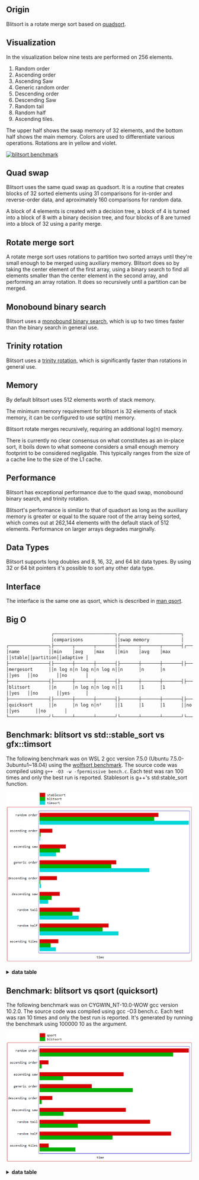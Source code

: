 Origin
------
Blitsort is a rotate merge sort based on [quadsort](https://github.com/scandum/quadsort).

Visualization
-------------
In the visualization below nine tests are performed on 256 elements.

1. Random order
2. Ascending order
3. Ascending Saw
4. Generic random order
5. Descending order
6. Descending Saw
7. Random tail
8. Random half
9. Ascending tiles.

The upper half shows the swap memory of 32 elements, and the bottom half shows the main memory.
Colors are used to differentiate various operations. Rotations are in yellow and violet.

[![blitsort benchmark](/images/blitsort.gif)](https://www.youtube.com/watch?v=3ibxXQ1KCbI)

Quad swap
---------
Blitsort uses the same quad swap as quadsort. It is a routine that creates blocks of 32 sorted elements using 31 comparisons for in-order and reverse-order data, and aproximately 160 comparisons for random data.

A block of 4 elements is created with a decision tree, a block of 4 is turned into a block of 8 with a binary decision tree, and four blocks of 8 are turned into a block of 32 using a parity merge.

Rotate merge sort
-----------------
A rotate merge sort uses rotations to partition two sorted arrays until they're small enough to be merged using auxiliary memory. Blitsort does so by taking the center element of the first array, using a binary search to find all elements smaller than the center element in the second array, and performing an array rotation. It does so recursively until a partition can be merged.

Monobound binary search
-----------------------
Blitsort uses a [monobound binary search](https://github.com/scandum/binary_search), which is up to two times faster than the binary search in general use.

Trinity rotation
----------------
Blitsort uses a [trinity rotation](https://github.com/scandum/rotate), which is significantly faster than rotations in general use.

Memory
------
By default blitsort uses 512 elements worth of stack memory.

The minimum memory requirement for blitsort is 32 elements of stack memory, it can be configured to use sqrt(n) memory.

Blitsort rotate merges recursively, requiring an additional log(n) memory.

There is currently no clear consensus on what constitutes as an in-place sort, it boils down to what someone considers a small enough memory footprint to be considered negligable. This typically ranges from the size of a cache line to the size of the L1 cache.

Performance
-----------
Blitsort has exceptional performance due to the quad swap, monobound binary search, and trinity rotation.

Blitsort's performance is similar to that of quadsort as long as the auxiliary memory is greater or equal to the square root of the array being sorted, which comes out at 262,144 elements with the default stack of 512 elements. Performance on larger arrays degrades marginally.

Data Types
----------
Blitsort supports long doubles and 8, 16, 32, and 64 bit data types. By using 32 or 64 bit pointers it's possible to sort any other data type.

Interface
---------
The interface is the same one as qsort, which is described in [man qsort](https://man7.org/linux/man-pages/man3/qsort.3p.html).

Big O
-----
```cobol
                 ┌───────────────────────┐┌───────────────────────┐
                 │comparisons            ││swap memory            │
┌───────────────┐├───────┬───────┬───────┤├───────┬───────┬───────┤┌──────┐┌─────────┐┌─────────┐
│name           ││min    │avg    │max    ││min    │avg    │max    ││stable││partition││adaptive │
├───────────────┤├───────┼───────┼───────┤├───────┼───────┼───────┤├──────┤├─────────┤├─────────┤
│mergesort      ││n log n│n log n│n log n││n      │n      │n      ││yes   ││no       ││no       │
├───────────────┤├───────┼───────┼───────┤├───────┼───────┼───────┤├──────┤├─────────┤├─────────┤
│blitsort       ││n      │n log n│n log n││1      │1      │1      ││yes   ││no       ││yes      │
├───────────────┤├───────┼───────┼───────┤├───────┼───────┼───────┤├──────┤├─────────┤├─────────┤
│quicksort      ││n      │n log n│n²     ││1      │1      │1      ││no    ││yes      ││no       │
└───────────────┘└───────┴───────┴───────┘└───────┴───────┴───────┘└──────┘└─────────┘└─────────┘
```

Benchmark: blitsort vs std::stable_sort vs gfx::timsort
-------------------------------------------------------
The following benchmark was on WSL 2 gcc version 7.5.0 (Ubuntu 7.5.0-3ubuntu1~18.04)
using the [wolfsort benchmark](https://github.com/scandum/wolfsort).
The source code was compiled using `g++ -O3 -w -fpermissive bench.c`. Each test was ran 100 times
and only the best run is reported. Stablesort is g++'s std:stable_sort function.

![Graph](/images/graph1.png)

<details><summary><b>data table</b></summary>

|      Name |    Items | Type |     Best |  Average |     Loops | Samples |     Distribution |
| --------- | -------- | ---- | -------- | -------- | --------- | ------- | ---------------- |
|stablesort |   100000 |   32 | 0.006048 | 0.006072 |         1 |     100 |     random order |
|  blitsort |   100000 |   32 | 0.005839 | 0.005869 |         1 |     100 |     random order |
|   timsort |   100000 |   32 | 0.007586 | 0.007613 |         1 |     100 |     random order |
|           |          |      |          |          |           |         |                  |
|stablesort |   100000 |   32 | 0.000658 | 0.000713 |         1 |     100 |  ascending order |
|  blitsort |   100000 |   32 | 0.000061 | 0.000063 |         1 |     100 |  ascending order |
|   timsort |   100000 |   32 | 0.000045 | 0.000045 |         1 |     100 |  ascending order |
|           |          |      |          |          |           |         |                  |
|stablesort |   100000 |   32 | 0.001345 | 0.001432 |         1 |     100 |    ascending saw |
|  blitsort |   100000 |   32 | 0.001046 | 0.001055 |         1 |     100 |    ascending saw |
|   timsort |   100000 |   32 | 0.000854 | 0.000860 |         1 |     100 |    ascending saw |
|           |          |      |          |          |           |         |                  |
|stablesort |   100000 |   32 | 0.003905 | 0.003925 |         1 |     100 |    generic order |
|  blitsort |   100000 |   32 | 0.003664 | 0.003679 |         1 |     100 |    generic order |
|   timsort |   100000 |   32 | 0.005589 | 0.005616 |         1 |     100 |    generic order |
|           |          |      |          |          |           |         |                  |
|stablesort |   100000 |   32 | 0.000895 | 0.000905 |         1 |     100 | descending order |
|  blitsort |   100000 |   32 | 0.000048 | 0.000048 |         1 |     100 | descending order |
|   timsort |   100000 |   32 | 0.000089 | 0.000092 |         1 |     100 | descending order |
|           |          |      |          |          |           |         |                  |
|stablesort |   100000 |   32 | 0.001040 | 0.001053 |         1 |     100 |   descending saw |
|  blitsort |   100000 |   32 | 0.000626 | 0.000634 |         1 |     100 |   descending saw |
|   timsort |   100000 |   32 | 0.000455 | 0.000460 |         1 |     100 |   descending saw |
|           |          |      |          |          |           |         |                  |
|stablesort |   100000 |   32 | 0.002053 | 0.002113 |         1 |     100 |      random tail |
|  blitsort |   100000 |   32 | 0.001678 | 0.001688 |         1 |     100 |      random tail |
|   timsort |   100000 |   32 | 0.001997 | 0.002018 |         1 |     100 |      random tail |
|           |          |      |          |          |           |         |                  |
|stablesort |   100000 |   32 | 0.003523 | 0.003557 |         1 |     100 |      random half |
|  blitsort |   100000 |   32 | 0.003212 | 0.003224 |         1 |     100 |      random half |
|   timsort |   100000 |   32 | 0.004021 | 0.004041 |         1 |     100 |      random half |
|           |          |      |          |          |           |         |                  |
|stablesort |   100000 |   32 | 0.000971 | 0.000984 |         1 |     100 |  ascending tiles |
|  blitsort |   100000 |   32 | 0.000575 | 0.000586 |         1 |     100 |  ascending tiles |
|   timsort |   100000 |   32 | 0.000838 | 0.000864 |         1 |     100 |  ascending tiles |

</details>

Benchmark: blitsort vs qsort (quicksort)
----------------------------------------
The following benchmark was on CYGWIN_NT-10.0-WOW gcc version 10.2.0.
The source code was compiled using gcc -O3 bench.c. Each test was ran 10 times
and only the best run is reported. It's generated by running the benchmark using
100000 10 as the argument.

![Graph](/images/graph4.png)

<details><summary><b>data table</b></summary>

|      Name |    Items | Type |     Best |  Average |  Compares | Samples |     Distribution |
| --------- | -------- | ---- | -------- | -------- | --------- | ------- | ---------------- |
|     qsort |   100000 |   32 | 0.011868 | 0.011914 |   1732151 |      10 |     random order |
|  blitsort |   100000 |   32 | 0.010623 | 0.010844 |   1630132 |      10 |     random order |
|           |          |      |          |          |           |         |                  |
|     qsort |   100000 |   32 | 0.000719 | 0.000733 |    300004 |      10 |  ascending order |
|  blitsort |   100000 |   32 | 0.000197 | 0.000197 |     99999 |      10 |  ascending order |
|           |          |      |          |          |           |         |                  |
|     qsort |   100000 |   32 | 0.006692 | 0.006747 |   1723033 |      10 |    ascending saw |
|  blitsort |   100000 |   32 | 0.001893 | 0.001911 |    388188 |      10 |    ascending saw |
|           |          |      |          |          |           |         |                  |
|     qsort |   100000 |   32 | 0.004165 | 0.004213 |    602517 |      10 |    generic order |
|  blitsort |   100000 |   32 | 0.007435 | 0.007485 |   1566304 |      10 |    generic order |
|           |          |      |          |          |           |         |                  |
|     qsort |   100000 |   32 | 0.001029 | 0.001048 |    400015 |      10 | descending order |
|  blitsort |   100000 |   32 | 0.000188 | 0.000192 |     99999 |      10 | descending order |
|           |          |      |          |          |           |         |                  |
|     qsort |   100000 |   32 | 0.006883 | 0.007062 |   1780288 |      10 |   descending saw |
|  blitsort |   100000 |   32 | 0.001925 | 0.001953 |    399927 |      10 |   descending saw |
|           |          |      |          |          |           |         |                  |
|     qsort |   100000 |   32 | 0.008802 | 0.008875 |   1695201 |      10 |      random tail |
|  blitsort |   100000 |   32 | 0.003056 | 0.003072 |    571457 |      10 |      random tail |
|           |          |      |          |          |           |         |                  |
|     qsort |   100000 |   32 | 0.010466 | 0.010562 |   1734815 |      10 |      random half |
|  blitsort |   100000 |   32 | 0.005813 | 0.005854 |    960136 |      10 |      random half |
|           |          |      |          |          |           |         |                  |
|     qsort |   100000 |   32 | 0.000745 | 0.000753 |    184218 |      10 |         unstable |
|  blitsort |   100000 |   32 | 0.002868 | 0.002872 |    809499 |      10 |  ascending tiles |

</details>
